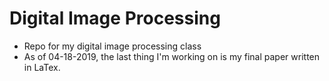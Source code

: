# Digital Image Processing
* Repo for my digital image processing class
* As of 04-18-2019, the last thing I'm working on is my final paper written in LaTex.  
